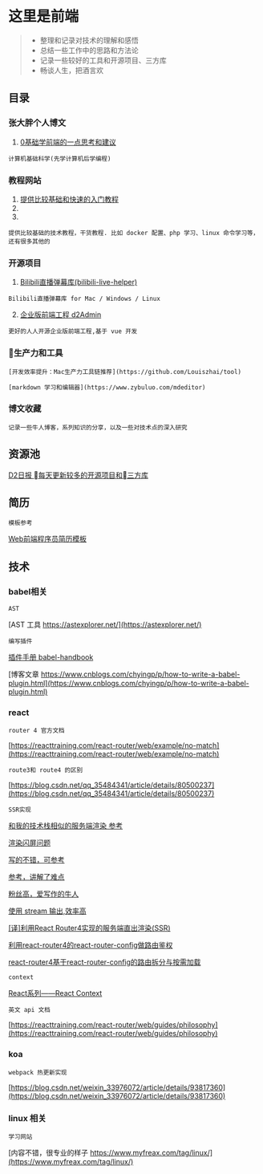# 这里是前端

> * 整理和记录对技术的理解和感悟
> * 总结一些工作中的思路和方法论
> * 记录一些较好的工具和开源项目、三方库
> * 畅谈人生，把酒言欢

## 目录

### 张大胖个人博文
1. [0基础学前端的一点思考和建议](https://github.com/bigerfe/TechnologyAndThinking/blob/master/0-start/start.md)
```
计算机基础科学(先学计算机后学编程)
```


### 教程网站
1. [提供比较基础和快速的入门教程](https://www.runoob.com/docker/docker-tutorial.html)
2. 
2. 
```
提供比较基础的技术教程，干货教程. 比如 docker 配置、php 学习、linux 命令学习等，还有很多其他的
```


### 开源项目

1. [Bilibili直播弹幕库(bilibili-live-helper)](https://github.com/pandaGao/bilibili-live-helper)
```
Bilibili直播弹幕库 for Mac / Windows / Linux
```

2. [企业版前端工程 d2Admin](https://github.com/d2-projects/d2-admin-renren-security-enterprise)


```
更好的人人开源企业版前端工程,基于 vue 开发
```

### 生产力和工具

```
[开发效率提升：Mac生产力工具链推荐](https://github.com/Louiszhai/tool)

[markdown 学习和编辑器](https://www.zybuluo.com/mdeditor)
```

### 博文收藏

```
记录一些牛人博客，系列知识的分享，以及一些对技术点的深入研究
```



## 资源池
[D2日报 每天更新较多的开源项目和三方库](https://daily.fairyever.com/post/2019/05/05.html)

## 简历 

`模板参考`

[Web前端程序员简历模板](https://github.com/geekcompany/ResumeSample/blob/master/web.md)

## 技术

### babel相关

`AST`

[AST 工具 https://astexplorer.net/](https://astexplorer.net/)

`编写插件`

[插件手册 babel-handbook](https://github.com/jamiebuilds/babel-handbook/blob/master/translations/zh-Hans/plugin-handbook.md#toc-writing-your-first-babel-plugin)

[博客文章 https://www.cnblogs.com/chyingp/p/how-to-write-a-babel-plugin.html](https://www.cnblogs.com/chyingp/p/how-to-write-a-babel-plugin.html)

### react

`router 4 官方文档`

[https://reacttraining.com/react-router/web/example/no-match](https://reacttraining.com/react-router/web/example/no-match)

`route3和 route4 的区别`

[https://blog.csdn.net/qq_35484341/article/details/80500237](https://blog.csdn.net/qq_35484341/article/details/80500237)

`SSR实现`

[和我的技术栈相似的服务端渲染 参考](https://segmentfault.com/a/1190000012498085)

[渲染闪屏问题](https://www.cnblogs.com/skylor/p/7614407.html)

[写的不错，可参考](https://www.jianshu.com/p/47c8e364d0bc?appinstall=1&mType=Group)

[参考，讲解了难点](https://blog.csdn.net/gwdgwd123/article/details/85030174)

[粉丝高，爱写作的牛人](https://blog.csdn.net/sinat_17775997/article/details/83151136)

[使用 stream 输出,效率高](https://www.jianshu.com/p/47c8e364d0bc?appinstall=1&mType=Group)

[[译]利用React Router4实现的服务端直出渲染(SSR)](https://blog.csdn.net/w1366352655/article/details/85935416)

[利用react-router4的react-router-config做路由鉴权](https://segmentfault.com/a/1190000015282620?utm_source=channel-hottest)

[react-router4基于react-router-config的路由拆分与按需加载](https://www.jianshu.com/p/454b1fa5ee90)

`context`

[React系列——React Context](https://segmentfault.com/a/1190000017758300)

`英文 api 文档`

[https://reacttraining.com/react-router/web/guides/philosophy](https://reacttraining.com/react-router/web/guides/philosophy)


### koa

`webpack 热更新实现`

[https://blog.csdn.net/weixin_33976072/article/details/93817360](https://blog.csdn.net/weixin_33976072/article/details/93817360)



### linux 相关

`学习网站`

[内容不错，很专业的样子 https://www.myfreax.com/tag/linux/](https://www.myfreax.com/tag/linux/)

